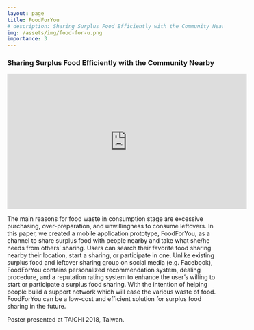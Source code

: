 ```yaml
---
layout: page
title: FoodForYou
# description: Sharing Surplus Food Efficiently with the Community Nearby
img: /assets/img/food-for-u.png
importance: 3
---
```

<h3><b>Sharing Surplus Food Efficiently with the Community Nearby</b></h3>
<iframe width="560" height="315" src="https://www.youtube.com/embed/9VnGQ54oCzo" frameborder="0" allow="accelerometer; autoplay; encrypted-media; gyroscope; picture-in-picture" allowfullscreen></iframe>
<br>
<p>
The main reasons for food waste in consumption stage are excessive purchasing, over-preparation, and
unwillingness to consume leftovers. In this paper, we created a mobile application prototype, FoodForYou, as a channel to share surplus food with people nearby and take what she/he needs from others’ sharing. Users can search their favorite food sharing nearby their location, start a sharing, or participate in one. Unlike existing surplus food and leftover sharing group on social media (e.g. Facebook), FoodForYou contains personalized recommendation system, dealing procedure, and a reputation rating system to enhance the user’s willing to start or participate a surplus food sharing. With the intention of helping people build a support network which will ease the various waste of food. FoodForYou can be a low-cost and efficient solution for surplus food sharing in the future.
</p>
<p> Poster presented at TAICHI 2018, Taiwan.</p>